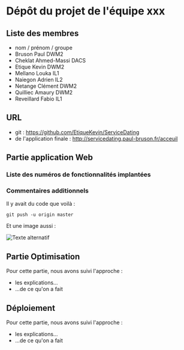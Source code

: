 # Dépôt du projet de l'équipe xxx #

<!-- Supprimez les exemples dont vous n'avez pas besoin, gardez la -->
<!-- structure générale du document et répondez aux questions posées -->

## Liste des membres ##

- nom / prénom / groupe
- Bruson Paul DWM2
- Cheklat Ahmed-Massi DACS
- Etique Kevin DWM2
- Mellano Louka IL1
- Naiegon Adrien IL2
- Netange Clément DWM2
- Quilliec Amaury DWM2
- Reveillard Fabio IL1


## URL ##

- git : https://github.com/EtiqueKevin/ServiceDating
- de l'application finale : http://servicedating.paul-bruson.fr/acceuil

##  Partie application Web ##

### Liste des numéros de fonctionnalités implantées ###

<!-- Énumération de la liste, commentaires au besoin -->

### Commentaires additionnels ###

<!-- Indiquez toutes les données utiles au test (identifiants, mots de -->
<!-- passes, données déjà saisies etc...), décrivez les éventuelles -->
<!-- fonctionnalités additionnelles -->

Il y avait du code que voilà :

```
git push -u origin master
```

Et une image aussi :

![Texte alternatif](boite_cuisine.png "Logo officiel")

##  Partie Optimisation ##

Pour cette partie, nous avons suivi l'approche :

- les explications...
- ...de ce qu'on a fait

##  Déploiement ##

Pour cette partie, nous avons suivi l'approche :

- les explications...
- ...de ce qu'on a fait
